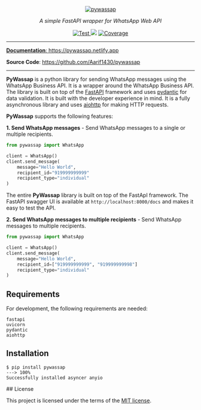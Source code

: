 <p align="center">
  <a href="https://pywassap.netlify.app"><img src="https://pywassap.netlify.app/img/logo-margin/pywassap-logo.png" alt="pywassap"></a>
</p>
<p align="center">
    <em> A simple FastAPI wrapper for WhatsApp Web API </em>
</p>
<p align="center">
<a href="https://github.com/Aarif1430/pywassap/actions/workflows/test.yml" target="_blank">
    <img src="https://github.com/Aarif1430/pywassap/actions/workflows/test.yml/badge.svg" alt="Test">
</a>
<a href="https://github.com/Aarif1430/pywassap/pulse" alt="Activity">
    <img src="https://img.shields.io/github/commit-activity/m/Aarif1430/pywassap" /></a>
<a href="https://github.com/Aarif1430/pywassap/actions/workflows/smokeshow.yml" target="_blank">
    <img src="https://github.com/Aarif1430/pywassap/actions/workflows/smokeshow.yml/badge.svg" alt="Coverage">
</p>
</p>

---

**Documentation**: <a href="https://pywassap.netlify.app" target="_blank">https://pywassap.netlify.app</a>

**Source Code**: <a href="https://github.com/Aarif1430/pywassap" target="_blank">https://github.com/Aarif1430/pywassap</a>

---
**PyWassap** is a python library for sending WhatsApp messages using the WhatsApp Business API. It is a wrapper around the WhatsApp Business API. The library is built on top of the [FastAPI](https://fastapi.Aarif1.com/) framework and uses [pydantic](https://pydantic-docs.helpmanual.io/) for data validation. It is built with the developer experience in mind. It is a fully asynchronous library and uses [aiohttp](https://docs.aiohttp.org/en/stable/) for making HTTP requests.

**PyWassap** supports the following features:

**1. Send WhatsApp messages** - Send WhatsApp messages to a single or multiple recipients.

```Python
from pywassap import WhatsApp

client = WhatsApp()
client.send_message(
    message="Hello World",
    recipient_id="919999999999"
    recipient_type="individual"
)
```

The entire **PyWassap** library is built on top of the FastApI framework.
The FastAPI swagger UI is available at `http://localhost:8000/docs` and
makes it easy to test the API.

**2. Send WhatsApp messages to multiple recipients** - Send WhatsApp messages to multiple recipients.

```Python
from pywassap import WhatsApp

client = WhatsApp()
client.send_message(
    message="Hello World",
    recipient_id=["919999999999", "919999999998"]
    recipient_type="individual"
)
```


## Requirements
For development, the following requirements are needed:
```console
fastapi
uvicorn
pydantic
aiohttp
```

## Installation

<div class="termy">

```console
$ pip install pywassap
---> 100%
Successfully installed asyncer anyio
```

</div>
## License

This project is licensed under the terms of the [MIT license](https://github.com/Aarif1430/pywassap/blob/main/LICENSE).
